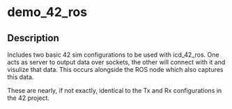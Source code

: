 # demo_42_ros

## Description

Includes two basic 42 sim configurations to be used with icd_42_ros. One acts
as server to output data over sockets, the other will connect with it and
visulize that data. This occurs alongside the ROS node which also captures this
data.

These are nearly, if not exactly, identical to the Tx and Rx configurations in
the 42 project.
